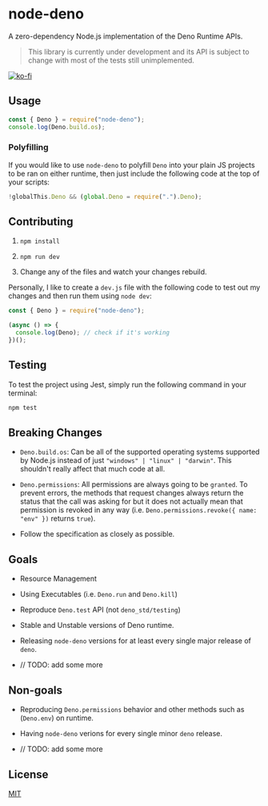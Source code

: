 # node-deno

A zero-dependency Node.js implementation of the Deno Runtime APIs.

> This library is currently under development and its API is subject to change with most of the tests still unimplemented.

[![ko-fi](https://ko-fi.com/img/githubbutton_sm.svg)](https://ko-fi.com/J3J24FKID)

## Usage

```ts
const { Deno } = require("node-deno");
console.log(Deno.build.os);
```

### Polyfilling

If you would like to use `node-deno` to polyfill `Deno` into your plain JS projects to be ran on either runtime, then just include the following code at the top of your scripts:

```js
!globalThis.Deno && (global.Deno = require(".").Deno);
```

## Contributing

1. `npm install`

2. `npm run dev`

3. Change any of the files and watch your changes rebuild.

Personally, I like to create a `dev.js` file with the following code to test out my changes and then run them using `node dev`:

```ts
const { Deno } = require("node-deno");

(async () => {
  console.log(Deno); // check if it's working
})();
```

## Testing

To test the project using Jest, simply run the following command in your terminal:

```bash
npm test
```

## Breaking Changes

- `Deno.build.os`: Can be all of the supported operating systems supported by Node.js instead of just `"windows" | "linux" | "darwin"`. This shouldn't really affect that much code at all.

- `Deno.permissions`: All permissions are always going to be `granted`. To prevent errors, the methods that request changes always return the status that the call was asking for but it does not actually mean that permission is revoked in any way (i.e. `Deno.permissions.revoke({ name: "env" })` returns `true`).

- Follow the specification as closely as possible.

## Goals

- Resource Management

- Using Executables (i.e. `Deno.run` and `Deno.kill`)

- Reproduce `Deno.test` API (not `deno_std/testing`)

- Stable and Unstable versions of Deno runtime.

- Releasing `node-deno` versions for at least every single major release of `deno`.

- // TODO: add some more

## Non-goals

- Reproducing `Deno.permissions` behavior and other methods such as (`Deno.env`) on runtime.

- Having `node-deno` verions for every single minor `deno` release.

- // TODO: add some more

## License

[MIT](./LICENSE)
